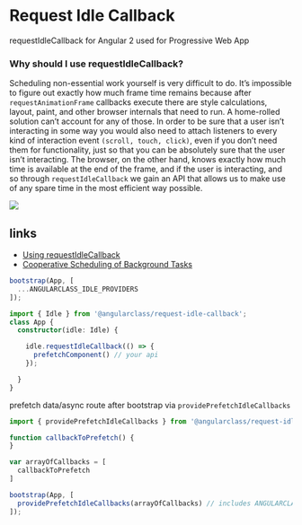 # Request Idle Callback
requestIdleCallback for Angular 2 used for Progressive Web App

### Why should I use requestIdleCallback?
Scheduling non-essential work yourself is very difficult to do. It’s impossible to figure out exactly how much frame time remains because after `requestAnimationFrame` callbacks execute there are style calculations, layout, paint, and other browser internals that need to run. A home-rolled solution can’t account for any of those. In order to be sure that a user isn’t interacting in some way you would also need to attach listeners to every kind of interaction event `(scroll, touch, click)`, even if you don’t need them for functionality, just so that you can be absolutely sure that the user isn’t interacting. The browser, on the other hand, knows exactly how much time is available at the end of the frame, and if the user is interacting, and so through `requestIdleCallback` we gain an API that allows us to make use of any spare time in the most efficient way possible.

![](https://developers.google.com/web/updates/images/2015-08-27-using-requestidlecallback/frame.jpg)

## links
* [Using requestIdleCallback](https://developers.google.com/web/updates/2015/08/using-requestidlecallback)
* [Cooperative Scheduling of Background Tasks](https://www.w3.org/TR/requestidlecallback/)


```typescript
bootstrap(App, [
  ...ANGULARCLASS_IDLE_PROVIDERS  
]);
```

```typescript
import { Idle } from '@angularclass/request-idle-callback';
class App {
  constructor(idle: Idle) {

    idle.requestIdleCallback(() => {
      prefetchComponent() // your api
    });

  }  
}

```


prefetch data/async route after bootstrap via `providePrefetchIdleCallbacks`
```typescript
import { providePrefetchIdleCallbacks } from '@angularclass/request-idle-callback';

function callbackToPrefetch() {
}

var arrayOfCallbacks = [
  callbackToPrefetch
]

bootstrap(App, [
  providePrefetchIdleCallbacks(arrayOfCallbacks) // includes ANGULARCLASS_IDLE_PROVIDERS
]);
```
